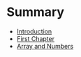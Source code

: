 # Summary

* [Introduction](README.md)
* [First Chapter](chapter1.md)
* [Array and Numbers](array_and_numbers.md)

